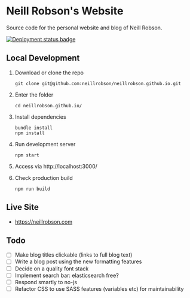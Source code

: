 # Neill Robson's Website

Source code for the personal website and blog of Neill Robson.

[![Deployment status badge](https://github.com/neillrobson/neillrobson.github.io/workflows/Publish%20Website/badge.svg)](https://github.com/neillrobson/neillrobson.github.io/actions)

## Local Development

1. Download or clone the repo

    ```
    git clone git@github.com:neillrobson/neillrobson.github.io.git
    ```

2. Enter the folder

    ```
    cd neillrobson.github.io/
    ```

3. Install dependencies

    ```
    bundle install
    npm install
    ```

4. Run development server

    ```
    npm start
    ```

5. Access via http://localhost:3000/

6. Check production build

    ```
    npm run build
    ```

## Live Site

- https://neillrobson.com


## Todo

- [ ] Make blog titles clickable (links to full blog text)
- [ ] Write a blog post using the new formatting features
- [ ] Decide on a quality font stack
- [ ] Implement search bar: elasticsearch free?
- [ ] Respond smartly to no-js
- [ ] Refactor CSS to use SASS features (variables etc) for maintainability
